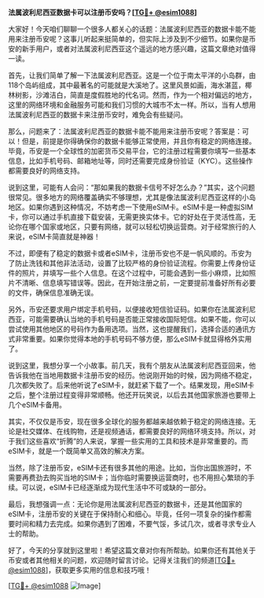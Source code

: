 **法属波利尼西亚数据卡可以注册币安吗？[[TG💪+ @esim1088](https://t.me/s/esim1088)]**

大家好！今天咱们聊聊一个很多人都关心的话题：法属波利尼西亚的数据卡能不能用来注册币安呢？这事儿听起来挺简单的，但实际上涉及到不少细节。如果你是币安的新手用户，或者对法属波利尼西亚这个遥远的地方感兴趣，这篇文章绝对值得一读。

首先，让我们简单了解一下法属波利尼西亚。这是一个位于南太平洋的小岛群，由118个岛屿组成，其中最著名的可能就是大溪地了。这里风景如画，海水湛蓝，椰林树影，沙滩洁白，简直是度假胜地的代名词。然而，作为一个相对偏远的地方，这里的网络环境和金融服务可能和我们习惯的大城市不太一样。所以，当有人想用法属波利尼西亚的数据卡来注册币安时，难免会有些疑问。

那么，问题来了：法属波利尼西亚的数据卡能不能用来注册币安呢？答案是：可以！但是，前提是你得确保你的数据卡能够正常使用，并且你有稳定的网络连接。毕竟，币安是一个全球性的加密货币交易平台，它的注册过程需要你填写一些基本信息，比如手机号码、邮箱地址等，同时还需要完成身份验证（KYC）。这些操作都需要良好的网络支持。

说到这里，可能有人会问：“那如果我的数据卡信号不好怎么办？”其实，这个问题很常见。很多地方的网络覆盖确实不够理想，尤其是像法属波利尼西亚这样的小岛地区。如果你遇到这种情况，不妨考虑一下使用eSIM卡。eSIM卡是一种虚拟SIM卡，你可以通过手机直接下载安装，无需更换实体卡。它的好处在于灵活性高，无论你在哪个国家或地区，只要有网络，就可以轻松切换运营商。对于经常旅行的人来说，eSIM卡简直就是神器！

不过，即便有了稳定的数据卡或者eSIM卡，注册币安也不是一帆风顺的。币安为了防止洗钱和其他非法活动，设置了比较严格的身份验证流程。你需要上传身份证件的照片，并填写一些个人信息。在这个过程中，可能会遇到一些小麻烦，比如照片不清晰、信息填写错误等。因此，在开始注册之前，一定要提前准备好所有必要的文件，确保信息准确无误。

另外，币安还要求用户绑定手机号码，以便接收短信验证码。如果你在法属波利尼西亚，可能需要确认当地的手机号码是否能正常接收国际短信。如果不能，你可以尝试使用其他地区的号码作为备用选项。当然，这也提醒我们，选择合适的通讯方式非常重要。如果你觉得本地的手机号码不够方便，那么eSIM卡就显得格外实用了。

说到这里，我想分享一个小故事。前几天，我有个朋友从法属波利尼西亚回来，他告诉我他在当地用数据卡注册币安的经历。他说刚开始的时候，因为网络不稳定，几次都失败了。后来他听说了eSIM卡，就赶紧下载了一个。结果发现，用eSIM卡之后，整个注册过程变得非常顺畅。他还开玩笑说，以后去其他国家旅游也要带上几个eSIM卡备用。

其实，不仅仅是币安，现在很多全球化的服务都越来越依赖于稳定的网络连接。无论是社交媒体、在线购物，还是视频通话，都需要良好的网络环境支持。所以，对于我们这些喜欢“折腾”的人来说，掌握一些实用的工具和技术是非常重要的。而eSIM卡，就是一个既简单又高效的解决方案。

当然，除了注册币安，eSIM卡还有很多其他的用途。比如，当你出国旅游时，不需要再费劲去购买当地的SIM卡；当你临时需要换运营商时，也不用担心繁琐的手续。可以说，eSIM卡已经逐渐成为现代生活中不可或缺的一部分。

最后，我想强调一点：无论你是用法属波利尼西亚的数据卡，还是其他国家的eSIM卡，注册币安的关键在于保持耐心和细心。毕竟，任何一项复杂的操作都需要时间和精力去完成。如果你遇到了困难，不要气馁，多试几次，或者寻求专业人士的帮助。

好了，今天的分享就到这里啦！希望这篇文章对你有所帮助。如果你还有其他关于币安或者其他相关的问题，欢迎随时留言讨论。记得关注我们的频道[[TG💪+ @esim1088](https://t.me/s/esim1088)]，获取更多实用的信息和技巧哦！

[[TG💪+ @esim1088](https://t.me/s/esim1088) ![Image](https://i.postimg.cc/4NQfJmqS/Snipaste-2025-05-13-00-14-12.png)]